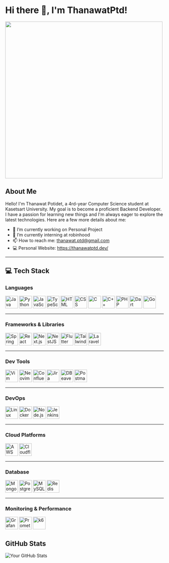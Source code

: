 # Hi there 👋, I'm ThanawatPtd!

<img src="https://github.com/Anmol-Baranwal/Cool-GIFs-For-GitHub/assets/74038190/de40015f-dc5f-4ecf-a49b-ccd2b89776e4" width="500">

## About Me

Hello! I'm Thanawat Potidet, a 4rd-year Computer Science student at Kasetsart University. My goal is to become a proficient Backend Developer. I have a passion for learning new things and I'm always eager to explore the latest technologies. Here are a few more details about me:

- 🥸 I’m currently working on Personal Project
- 📖 I’m currently interning at robinhood
- 📫 How to reach me: <thanawat.ptd@gmail.com>
- 💻 Personal Website: <https://thanawatptd.dev/>

---

## 💻 Tech Stack

### Languages
<p>
    <img alt="Java" width="40px" src="https://cdn.jsdelivr.net/gh/devicons/devicon/icons/java/java-original.svg"/>
    <img alt="Python" width="40px" src="https://cdn.jsdelivr.net/gh/devicons/devicon/icons/python/python-plain.svg"/>
    <img alt="JavaScript" width="40px" src="https://cdn.jsdelivr.net/gh/devicons/devicon/icons/javascript/javascript-plain.svg"/>
    <img alt="TypeScript" width="40px" src="https://cdn.jsdelivr.net/gh/devicons/devicon/icons/typescript/typescript-original.svg"/>
    <img alt="HTML" width="40px" src="https://cdn.jsdelivr.net/gh/devicons/devicon/icons/html5/html5-plain.svg"/>
    <img alt="CSS" width="40px" src="https://cdn.jsdelivr.net/gh/devicons/devicon/icons/css3/css3-plain.svg"/>
    <img alt="C" width="40px" src="https://cdn.jsdelivr.net/gh/devicons/devicon/icons/c/c-plain.svg"/>
    <img alt="C++" width="40px" src="https://cdn.jsdelivr.net/gh/devicons/devicon/icons/cplusplus/cplusplus-plain.svg"/>
    <img alt="PHP" width="40px" src="https://cdn.jsdelivr.net/gh/devicons/devicon/icons/php/php-original.svg"/>
    <img alt="Dart" width="40px" src="https://cdn.jsdelivr.net/gh/devicons/devicon/icons/dart/dart-original.svg"/>
    <img alt="Go" width="40px" src="https://cdn.jsdelivr.net/gh/devicons/devicon/icons/go/go-original-wordmark.svg"/>
</p>

---

### Frameworks & Libraries
<p>
    <img alt="Spring" width="40px" src="https://cdn.jsdelivr.net/gh/devicons/devicon/icons/spring/spring-original.svg"/>
    <img alt="React" width="40px" src="https://cdn.jsdelivr.net/gh/devicons/devicon/icons/react/react-original.svg"/>
    <img alt="Next.js" width="40px" src="https://cdn.jsdelivr.net/gh/devicons/devicon/icons/nextjs/nextjs-original.svg"/>
    <img alt="NestJS" width="40px" src="https://cdn.jsdelivr.net/gh/devicons/devicon/icons/nestjs/nestjs-original-wordmark.svg"/>
    <img alt="Flutter" width="40px" src="https://cdn.jsdelivr.net/gh/devicons/devicon/icons/flutter/flutter-original.svg"/>
    <img alt="TailwindCSS" width="40px" src="https://cdn.jsdelivr.net/gh/devicons/devicon/icons/tailwindcss/tailwindcss-original.svg"/>
    <img alt="Laravel" width="40px" src="https://cdn.jsdelivr.net/gh/devicons/devicon/icons/laravel/laravel-original-wordmark.svg"/>
</p>

---

### Dev Tools
<p>
    <img alt="Vim" width="40px" src="https://cdn.jsdelivr.net/gh/devicons/devicon/icons/vim/vim-original.svg"/>
    <img alt="Neovim" width="40px" src="https://cdn.jsdelivr.net/gh/devicons/devicon/icons/neovim/neovim-original-wordmark.svg"/>
    <img alt="Confluence" width="40px" src="https://cdn.jsdelivr.net/gh/devicons/devicon/icons/confluence/confluence-original-wordmark.svg"/>
    <img alt="Jira" width="40px" src="https://cdn.jsdelivr.net/gh/devicons/devicon/icons/jira/jira-original-wordmark.svg"/>
    <img alt="DBeaver" width="40px" src="https://cdn.jsdelivr.net/gh/devicons/devicon/icons/dbeaver/dbeaver-original.svg" />
    <img alt="Postman" width="40px" src="https://cdn.jsdelivr.net/gh/devicons/devicon/icons/postman/postman-original.svg" />
</p>

---

### DevOps
<p>
    <img alt="Linux" width="40px" src="https://cdn.jsdelivr.net/gh/devicons/devicon/icons/linux/linux-original.svg"/>
    <img alt="Docker" width="40px" src="https://cdn.jsdelivr.net/gh/devicons/devicon/icons/docker/docker-original.svg"/>
    <img alt="Node.js" width="40px" src="https://cdn.jsdelivr.net/gh/devicons/devicon/icons/nodejs/nodejs-plain-wordmark.svg"/>
    <img alt="Jenkins" width="40px" src="https://cdn.jsdelivr.net/gh/devicons/devicon/icons/jenkins/jenkins-original.svg" />
</p>

---

### Cloud Platforms
<p>
    <img alt="AWS" width="40px" src="https://cdn.jsdelivr.net/gh/devicons/devicon/icons/amazonwebservices/amazonwebservices-original-wordmark.svg"/>
    <img alt="Cloudflare" width="40px" src="https://cdn.jsdelivr.net/gh/devicons/devicon/icons/cloudflare/cloudflare-original-wordmark.svg" />
</p>

---

### Database
<p>
    <img alt="MongoDB" width="40px" src="https://cdn.jsdelivr.net/gh/devicons/devicon/icons/mongodb/mongodb-original-wordmark.svg" />
    <img alt="PostgreSQL" width="40px" src="https://cdn.jsdelivr.net/gh/devicons/devicon/icons/postgresql/postgresql-original.svg" />
    <img alt="MySQL" width="40px" src="https://cdn.jsdelivr.net/gh/devicons/devicon/icons/mysql/mysql-original-wordmark.svg" />
    <img alt="Redis" width="40px" src="https://cdn.jsdelivr.net/gh/devicons/devicon/icons/redis/redis-original.svg"/>
</p>

---

### Monitoring & Performance
<p>
    <img alt="Grafana" width="40px" src="https://cdn.jsdelivr.net/gh/devicons/devicon/icons/grafana/grafana-original-wordmark.svg"/>
    <img alt="Prometheus" width="40px" src="https://cdn.jsdelivr.net/gh/devicons/devicon/icons/prometheus/prometheus-original.svg"/>
    <img alt="k6" width="40px" src="https://cdn.jsdelivr.net/gh/devicons/devicon/icons/k6/k6-original.svg"/>
</p>

## GitHub Stats

![Your GitHub Stats](https://github-readme-stats.vercel.app/api?username=ThanawatPtd&show_icons=true&theme=radical)
